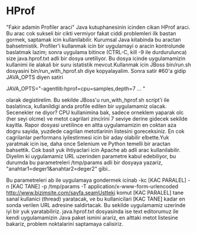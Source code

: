 # HProf

"Fakir adamin Profiler araci" Java kutuphanesinin icinden cikan HProf
araci. Bu arac cok sukseli bir cikti vermiyor fakat ciddi problemleri
ilk bastan gormek, saptamak icin kullanilabilir. Kurumsal Java
kitabinda bu aractan bahsetmistik. Profiler'i kullanmak icin bir
uygulamayi o aracin kontrolunde baslatmak lazim; sonra uygulama
bitince (CTRL-C, kill -9 ile durdurulunca) size java.hprof.txt adli
bir dosya uretiliyor. Bu dosya icinde uygulamamizin kullanimi ile
alakali bir suru istatistik mevcut.Kullanmak icin JBoss bin/run.sh
dosyasini bin/run_with_hprof.sh diye kopyalayalim. Sonra satir #60'a
gidip JAVA_OPTS diyen satiri

JAVA_OPTS="-agentlib:hprof=cpu=samples,depth=7 ... "

olarak degistirelim. Bu sekilde JBoss'u run_with_hprof.sh script'i ile
baslatinca, kullanildigi anda profile edilen bir uygulamamiz
olacak. Secenekler ne diyor? CPU kullanimina bak, sadece orneklem
yaparak olc (her seyi olcme) ve metot cagrilari zincirini 7 seviye
derine gidecek sekilde kayitla. Rapor dosyasi uretilince en altta
uygulamamizin en coktan aza dogru sayida, yuzdede cagrilan
metotlarinin listesini goreceksiniz. En cok cagrilanlar performans
iyilestirmesi icin bir aday olabilir elbette.Yuk yaratmak icin ise,
daha once Selenium ve Python temelli bir aractan bahsettik. Cok basit
yuk ihtiyaclari icin Apache ab adli arac kullanilabilir. Diyelim ki
uygulamamiz URL uzerinden parametre kabul edebiliyor, bu durumda bu
parametreleri /tmp/params adli bir dosyaya yazariz,
"anahtar1=deger1&anahtar2=deger2" gibi..

Bu parametreleri ab ile uygulamaya gondermek icinab -kc [KAC PARALEL]
-n [KAC TANE] -p /tmp/params -T application/x-www-form-urlencoded
http://www.bizimsite.com/sayfa.seamUstteki komut [KAC PARALEL] tane
sanal kullanici (thread) yaratacak, ve bu kullanicilari [KAC TANE]
kadar en sonda verilen URL adresine saldirtacak. Bu sekilde
uygulamamiz uzerinde iyi bir yuk yaratabiliriz. java.hprof.txt
dosyasinda ise text editorumuz ile kendi uygulamamizin Java paket
ismini arariz, en alttaki metot listesine bakariz, problem noktalarini
saptamaya calisiriz.





